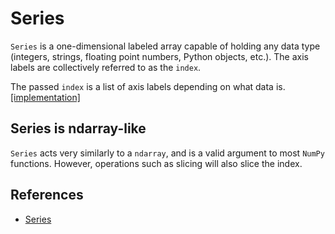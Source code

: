 # Series
`Series` is a one-dimensional labeled array capable of holding any data type (integers, strings, floating point numbers, Python objects, etc.). The axis labels are collectively referred to as the `index`.

The passed `index` is a list of axis labels depending on what data is. [[implementation]](series_intro.py)

## Series is ndarray-like
`Series` acts very similarly to a `ndarray`, and is a valid argument to most `NumPy` functions. However, operations such as slicing will also slice the index.

## References
- [Series](https://pandas.pydata.org/pandas-docs/stable/user_guide/dsintro.html#series)
